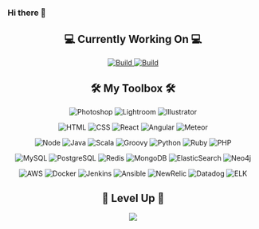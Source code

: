 ### Hi there 👋

<!-- Working on -->
<h2 align="center">💻 Currently Working On 💻</h2>

<p align="center">
    <a href="https://github.com/disneystreaming/automated-cloud-advisor">
        <img alt="Build" src="https://github-readme-stats.vercel.app/api/pin/?username=disneystreaming&repo=automated-cloud-advisor&theme=dark&cache_seconds=86400)">
    </a>
    <a href="https://github.com/disneystreaming/automated-cloud-advisor">
        <img alt="Build" src="https://github-readme-stats.vercel.app/api/pin/?username=disneystreaming&repo=automated-cloud-advisor&theme=dark&cache_seconds=86400)">
    </a>
</p>

<!-- Skills -->
<h2 align="center">🛠 My Toolbox 🛠</h2>
<!-- Adobe -->
<p align="center">
    <img alt="Photoshop" src="https://img.shields.io/badge/Adobe-Photoshop-informational?&logo=adobe-photoshop&color=151515&logoColor=79ff97">
    <img alt="Lightroom" src="https://img.shields.io/badge/Adobe-Lightroom-informational?&logo=adobe-lightroom-cc&color=151515&logoColor=79ff97">
    <img alt="Illustrator" src="https://img.shields.io/badge/Adobe-Illustrator-informational?&logo=adobe-illustrator&color=151515&logoColor=79ff97">
</p>
<!-- Web -->
<p align="center">
    <img alt="HTML" src="https://img.shields.io/badge/Web-HTML-informational?&logo=html5&color=151515&logoColor=79ff97">
    <img alt="CSS" src="https://img.shields.io/badge/Web-CSS-informational?&logo=css3&color=151515&logoColor=79ff97">
    <img alt="React" src="https://img.shields.io/badge/Web-React.js-informational?&logo=react&color=151515&logoColor=79ff97">
    <img alt="Angular" src="https://img.shields.io/badge/Web-Angular.js-informational?&logo=angular&color=151515&logoColor=79ff97">
    <img alt="Meteor" src="https://img.shields.io/badge/Web-Meteor.js-informational?&logo=meteor&color=151515&logoColor=79ff97">
</p>
<!-- App -->
<p align="center">
    <img alt="Node" src="https://img.shields.io/badge/App-Node.js-informational?&logo=node.js&color=151515&logoColor=79ff97">
    <img alt="Java" src="https://img.shields.io/badge/App-Java-informational?&logo=java&color=151515&logoColor=79ff97">
    <img alt="Scala" src="https://img.shields.io/badge/App-Scala-informational?&logo=scala&color=151515&logoColor=79ff97">
    <img alt="Groovy" src="https://img.shields.io/badge/App-Groovy-informational?&logo=groovy&color=151515&logoColor=79ff97">
    <img alt="Python" src="https://img.shields.io/badge/App-Python-informational?&logo=python&color=151515&logoColor=79ff97">
    <img alt="Ruby" src="https://img.shields.io/badge/App-Ruby-informational?&logo=ruby&color=151515&logoColor=79ff97">
    <img alt="PHP" src="https://img.shields.io/badge/App-PHP-informational?&logo=php&color=151515&logoColor=79ff97">
</p>
<!-- Data -->
<p align="center">
    <img alt="MySQL" src="https://img.shields.io/badge/Data-MySQL-informational?&logo=mysql&color=151515&logoColor=79ff97">
    <img alt="PostgreSQL" src="https://img.shields.io/badge/Data-PostgreSQL-informational?&logo=postgresql&color=151515&logoColor=79ff97">
    <img alt="Redis" src="https://img.shields.io/badge/Data-Redis-informational?&logo=redis&color=151515&logoColor=79ff97">
    <img alt="MongoDB" src="https://img.shields.io/badge/Data-MongoDB-informational?&logo=mongodb&color=151515&logoColor=79ff97">
    <img alt="ElasticSearch" src="https://img.shields.io/badge/Data-ElasticSearch-informational?&logo=elastic&color=151515&logoColor=79ff97">
    <img alt="Neo4j" src="https://img.shields.io/badge/Data-Neo4j-informational?&logo=neo4j&color=151515&logoColor=79ff97">
</p>
<!-- DevOps -->
<p align="center">
    <img alt="AWS" src="https://img.shields.io/badge/DevOps-AWS-informational?&logo=amazon-aws&color=151515&logoColor=79ff97">
    <img alt="Docker" src="https://img.shields.io/badge/DevOps-Docker-informational?&logo=docker&color=151515&logoColor=79ff97">
    <img alt="Jenkins" src="https://img.shields.io/badge/DevOps-Jenkins-informational?&logo=jenkins&color=151515&logoColor=79ff97">
    <img alt="Ansible" src="https://img.shields.io/badge/DevOps-Ansible-informational?&logo=ansible&color=151515&logoColor=79ff97">
    <img alt="NewRelic" src="https://img.shields.io/badge/DevOps-New_Relic-informational?&logo=new-relic&color=151515&logoColor=79ff97">
    <img alt="Datadog" src="https://img.shields.io/badge/DevOps-Datadog-informational?&logo=datadog&color=151515&logoColor=79ff97">
    <img alt="ELK" src="https://img.shields.io/badge/DevOps-ELK-informational?&logo=elastic-stack&color=151515&logoColor=79ff97">
</p>

<h2 align="center">👾 Level Up 👾</h2>

<p align="center">
    <img align="center" src="https://github-readme-stats.vercel.app/api?username=aakhtar3&theme=dark&show_icons=true&cache_seconds=86400"/>
</p>
